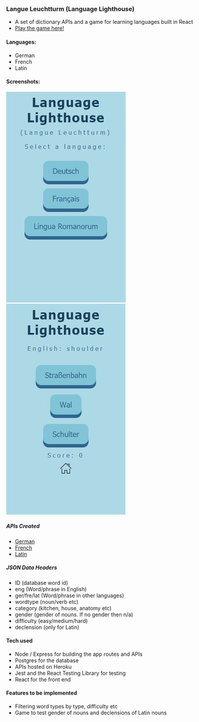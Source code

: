 ### Langue Leuchtturm (Language Lighthouse)
- A set of dictionary APIs and a game for learning languages built in React
- [Play the game here!](http://language-lighthouse.herokuapp.com/)

#### Languages:
- German
- French
- Latin

#### Screenshots:
![home](Screenshots/home.JPG)
![game](Screenshots/german.JPG)

##### APIs Created
- [German](http://language-lighthouse.herokuapp.com/api/german)
- [French](http://language-lighthouse.herokuapp.com/api/french)
- [Latin](http://language-lighthouse.herokuapp.com/api/latin)

##### JSON Data Headers
  - ID (database word id)
  - eng (Word/phrase in English)
  - ger/fre/lat (Word/phrase in other languages)
  - wordtype (noun/verb etc)
  - category (kitchen, house, anatomy etc)
  - gender (gender of nouns.  If no gender then n/a)
  - difficulty (easy/medium/hard)
  - declension (only for Latin)

#### Tech used
- Node / Express for building the app routes and APIs
- Postgres for the database
- APIs hosted on Heroku
- Jest and the React Testing Library for testing
- React for the front end

#### Features to be implemented
- Filtering word types by type, difficulty etc
- Game to test gender of nouns and declensions of Latin nouns
